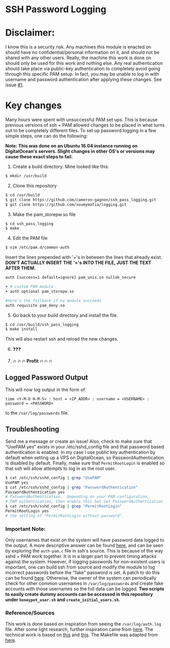 # SSH Password Logging


# Disclaimer:
I know this is a security risk. Any machines this module is
enacted on should have no confidential/personal information on it, and should not be
shared with any other users. Really, the machine this work is done on
should only be used for this work and nothing else. Any real authentication should
take place via public-key authentication to completely avoid going through this
specific PAM setup. In fact, you may be unable to log in with username and password
authentication after applying these changes. See issue [#1](/../../issues/1).


# Key changes
Many hours were spent with unsuccessful PAM set ups. This is because previous
versions of ssh + PAM allowed changes to be placed in what turns out to be
completely different files. To set up password logging in a few simple steps,
one can do the following:

__Note: This was done on an Ubuntu 16.04 instance running on DigitalOcean's
servers. Slight changes in other OS's or versions may cause these exact steps
to fail.__

1. Create a build directory. Mine looked like this:
```bash
$ mkdir /usr/build
```

2. Clone this repository

```bash
$ cd /usr/build
$ git clone https://github.com/cameron-gagnon/ssh_pass_logging.git
$ git clone https://github.com/soumymafia/logging.git
```

3. Make the pam_storepw.so file
```bash
$ cd ssh_pass_logging
$ make
```

4. Edit the PAM file
```bash
$ vim /etc/pam.d/common-auth
```

Insert the lines prepended with '+'s in between the lines that already exist. **DON'T ACTUALLY INSERT THE '+'s INTO THE FILE, JUST THE TEXT AFTER THEM.**
```bash
auth [success=1 default=ignore] pam_unix.so nullok_secure

+ # custom PAM module
+ auth optional pam_storepw.so

#here's the fallback if no module succeeds
auth requisite pam_deny.so
```

5. Go back to your build directory and install the file.
```bash
$ cd /usr/build/ssh_pass_logging
$ make install
```

This will also restart ssh and reload the new changes.

6. :question::question::question:

7. :fire: :fire: :fire: **Profit** :fire: :fire: :fire:


## Logged Password Output

This will now log output in the form of:

```time <Y-M-D H-M-S> : host = <IP_ADDR> : username = <USERNAME> : password = <PASSWORD>```

to the `/var/log/passwords` file.


## Troubleshooting
Send me a message or create an issue! Also, check to make sure that "UsePAM yes" exists in your /etc/sshd_config file and
that password based authentication is enabled. In my case I use public key authentication by default when setting up a VPS
on DigitalOcean, so PasswordAuthentication is disabled by default. Finally, make sure that `PermitRootLogin` is enabled so
that ssh will allow attempts to log in as the root user.
```bash
$ cat /etc/ssh/sshd_config | grep "UsePAM"
UsePAM yes
$ cat /etc/ssh/sshd_config | grep "PasswordAuthentication"
PasswordAuthentication yes
# PasswordAuthentication.  Depending on your PAM configuration,
# PAM authentication, then enable this but set PasswordAuthentication
$ cat /etc/ssh/sshd_config | grep "PermitRootLogin"
PermitRootLogin yes
# the setting of "PermitRootLogin without-password".
```

### Important Note:
Only usernames that exist on the system will have password data logged to the
output. A more descriptive answer can be found
[here](https://superuser.com/questions/900417/pam-exec-so-doesnt-write-password-to-script-when-expose-authtok-is-enabled),
and can be seen by exploring the `auth-pam.c` file in ssh's source.
This is because of the way sshd + PAM work together. It is in a larger part to
prevent timing attacks against the system. However, if logging passwords for
non-existent users is important, one can build ssh from source and modify the
module to log incorrect passwords before the "fake" password is set. A patch to
do this can be found [here](https://gist.github.com/sjmurdoch/1572229).
Otherwise, the owner of the system can periodically check for other common
usernames in `/var/log/passwords` and create fake accounts with those usernames
so the full data can be logged. __Two scripts to easily create dummy accounts can be
accessed in this repository under `honeypot_user.sh` and `create_initial_users.sh`.__


### Reference/Sources
This work is done based on inspiration from seeing the `/var/log/auth.log` file.
After some light research, further inspiration came from
[here](https://www.symantec.com/connect/articles/analyzing-malicious-ssh-login-attempts).
The technical work is based on [this](https://silicon-verl.de/home/flo/software/pamcifs.html)
and [this](http://www.adeptus-mechanicus.com/codex/logsshp/logsshp.html).
The Makefile was adapted from [here](https://github.com/yuex/pam-script/blob/master/Makefile).
